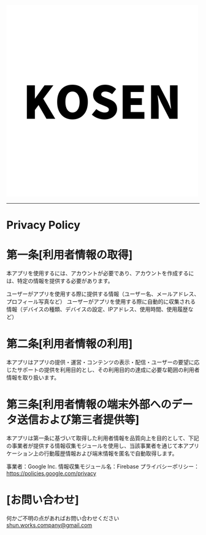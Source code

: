 ![kosen](https://github.com/puni-pro/Kosen_share/blob/main/assets/KOSEN.png?raw=true) 
***
# Privacy Policy
# 第一条[利用者情報の取得]
本アプリを使用するには、アカウントが必要であり、アカウントを作成するには、特定の情報を提供する必要があります。

ユーザーがアプリを使用する際に提供する情報（ユーザー名、メールアドレス、プロフィール写真など）
ユーザーがアプリを使用する際に自動的に収集される情報（デバイスの種類、デバイスの設定、IPアドレス、使用時間、使用履歴など）


# 第二条[利用者情報の利用]
本アプリはアプリの提供・運営・コンテンツの表示・配信・ユーザーの要望に応じたサポートの提供を利用目的とし、その利用目的の達成に必要な範囲の利用者情報を取り扱います。

# 第三条[利用者情報の端末外部へのデータ送信および第三者提供等]
本アプリは第一条に基づいて取得した利用者情報を品質向上を目的として、下記の事業者が提供する情報収集モジュールを使用し、当該事業者を通じて本アプリケーション上の行動履歴情報および端末情報を匿名で自動取得します。

事業者：Google Inc.
情報収集モジュール名：Firebase
プライバシーポリシー：https://policies.google.com/privacy


# [お問い合わせ]
何かご不明の点があればお問い合わせください
shun.works.company@gmail.com
